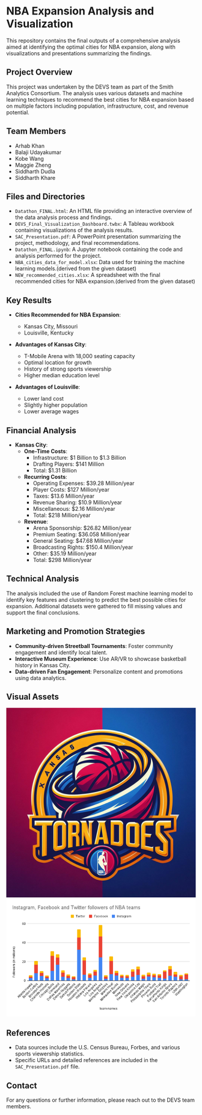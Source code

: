# NBA Expansion Analysis and Visualization

This repository contains the final outputs of a comprehensive analysis aimed at identifying the optimal cities for NBA expansion, along with visualizations and presentations summarizing the findings.

## Project Overview

This project was undertaken by the DEVS team as part of the Smith Analytics Consortium. The analysis uses various datasets and machine learning techniques to recommend the best cities for NBA expansion based on multiple factors including population, infrastructure, cost, and revenue potential.

## Team Members

- Arhab Khan
- Balaji Udayakumar
- Kobe Wang
- Maggie Zheng
- Siddharth Dudla
- Siddharth Khare




## Files and Directories

- `Datathon_FINAL.html`: An HTML file providing an interactive overview of the data analysis process and findings.
- `DEVS_Final_Visualization_Dashboard.twbx`: A Tableau workbook containing visualizations of the analysis results.
- `SAC_Presentation.pdf`: A PowerPoint presentation summarizing the project, methodology, and final recommendations.
- `Datathon_FINAL.ipynb`: A Jupyter notebook containing the code and analysis performed for the project.
- `NBA_cities_data_for_model.xlsx`: Data used for training the machine learning models.(derived from the given dataset)
- `NEW_recommended_cities.xlsx`: A spreadsheet with the final recommended cities for NBA expansion.(derived from the given dataset)



## Key Results

- **Cities Recommended for NBA Expansion**:
  - Kansas City, Missouri
  - Louisville, Kentucky

- **Advantages of Kansas City**:
  - T-Mobile Arena with 18,000 seating capacity
  - Optimal location for growth
  - History of strong sports viewership
  - Higher median education level

- **Advantages of Louisville**:
  - Lower land cost
  - Slightly higher population
  - Lower average wages

## Financial Analysis

- **Kansas City**:
  - **One-Time Costs**:
    - Infrastructure: $1 Billion to $1.3 Billion
    - Drafting Players: $141 Million
    - Total: $1.31 Billion
  - **Recurring Costs**:
    - Operating Expenses: $39.28 Million/year
    - Player Costs: $127 Million/year
    - Taxes: $13.6 Million/year
    - Revenue Sharing: $10.9 Million/year
    - Miscellaneous: $2.16 Million/year
    - Total: $218 Million/year
  - **Revenue**:
    - Arena Sponsorship: $26.82 Million/year
    - Premium Seating: $36.058 Million/year
    - General Seating: $47.68 Million/year
    - Broadcasting Rights: $150.4 Million/year
    - Other: $35.19 Million/year
    - Total: $298 Million/year

## Technical Analysis

The analysis included the use of Random Forest machine learning model to identify key features and clustering to predict the best possible cities for expansion. Additional datasets were gathered to fill missing values and support the final conclusions.

## Marketing and Promotion Strategies

- **Community-driven Streetball Tournaments**: Foster community engagement and identify local talent.
- **Interactive Museum Experience**: Use AR/VR to showcase basketball history in Kansas City.
- **Data-driven Fan Engagement**: Personalize content and promotions using data analytics.

## Visual Assets

![Kansas Tornadoes Logo](logo.jpg)
![NBA Social Media Followers](Instagram%2C%20Facebook%20and%20Twitter%20followers%20of%20NBA%20teams.png)

## References

- Data sources include the U.S. Census Bureau, Forbes, and various sports viewership statistics.
- Specific URLs and detailed references are included in the `SAC_Presentation.pdf` file.

## Contact

For any questions or further information, please reach out to the DEVS team members.

